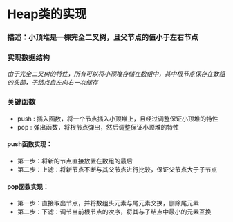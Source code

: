 # Heap类的实现

### 描述：小顶堆是一棵完全二叉树，且父节点的值小于左右节点  
### 实现数据结构
*由于完全二叉树的特性，所有可以将小顶堆存储在数组中，其中根节点保存在数组的头部，子结点自左向右一次储存*
### 关键函数
- push : 插入函数，将一个节点插入小顶堆上，且经过调整保证小顶堆的特性
- pop : 弹出函数，将根节点弹出，然后调整保证小顶堆的特性
#### push函数实现：
- 第一步：将新的节点直接放置在数组的最后
- 第二步：上滤：将新节点不断与其父节点进行比较，保证父节点大于子节点
#### pop函数实现：
- 第一步：直接取出节点，并将数组头元素与尾元素交换，删除尾元素
- 第二步：下滤：调节当前根节点的次序，将其与子结点中最小的元素互换